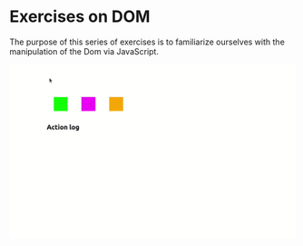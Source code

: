 # Exercises on DOM

<p>The purpose of this series of exercises is to familiarize ourselves with the manipulation of the Dom via JavaScript.</p>

<img src="https://github.com/Grards/DOM/blob/main/assets/event-exercise.gif?raw=true" alt="Example of our trainings">
